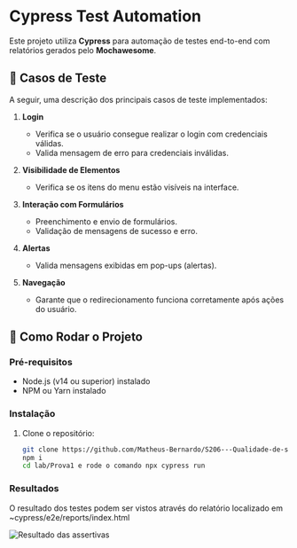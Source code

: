# Cypress Test Automation

Este projeto utiliza **Cypress** para automação de testes end-to-end com relatórios gerados pelo **Mochawesome**.

## 📝 Casos de Teste

A seguir, uma descrição dos principais casos de teste implementados:

1. **Login**  
   - Verifica se o usuário consegue realizar o login com credenciais válidas.
   - Valida mensagem de erro para credenciais inválidas.

2. **Visibilidade de Elementos**  
   - Verifica se os itens do menu estão visíveis na interface.

3. **Interação com Formulários**  
   - Preenchimento e envio de formulários.
   - Validação de mensagens de sucesso e erro.

4. **Alertas**  
   - Valida mensagens exibidas em pop-ups (alertas).

5. **Navegação**  
   - Garante que o redirecionamento funciona corretamente após ações do usuário.

## 🚀 Como Rodar o Projeto

### Pré-requisitos

- Node.js (v14 ou superior) instalado
- NPM ou Yarn instalado

### Instalação

1. Clone o repositório:
   ```bash
   git clone https://github.com/Matheus-Bernardo/S206---Qualidade-de-software.git
   npm i
   cd lab/Prova1 e rode o comando npx cypress run


### Resultados
O resultado dos testes podem ser vistos através do relatório localizado em ~cypress/e2e/reports/index.html


![Resultado das assertivas](cypress/reports/resultados.png)


